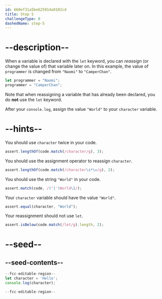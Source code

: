 ```yaml
---
id: 660ef31a5be625914a0102cd
title: Step 5
challengeType: 0
dashedName: step-5
---
```


# --description--

When a variable is declared with the `let` keyword, you can <dfn>reassign</dfn> (or change the value of) that variable later on. In this example, the value of `programmer` is changed from `"Naomi"` to `"CamperChan"`.

```js
let programmer = "Naomi";
programmer = "CamperChan";
```

Note that when reassigning a variable that has already been declared, you do **not** use the `let` keyword.

After your `console.log`, assign the value `"World"` to your `character` variable.

# --hints--

You should use `character` twice in your code.

```js
assert.lengthOf(code.match(/character/g), 3);
```

You should use the assignment operator to reassign `character`.

```js
assert.lengthOf(code.match(/character\s*\=/g), 2);
```

You should use the string `"World"` in your code.

```js
assert.match(code, /("|')World\1/);
```

Your `character` variable should have the value `"World"`.

```js
assert.equal(character, "World");
```

Your reassignment should not use `let`.

```js
assert.isBelow(code.match(/let/g).length, 2);
```


# --seed--

## --seed-contents--

```js
--fcc-editable-region--
let character = 'Hello';
console.log(character);

--fcc-editable-region--
```
